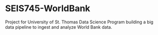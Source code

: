# SEIS745-WorldBank
Project for University of St. Thomas Data Science Program building a big data pipeline to ingest and analyze World Bank data.

